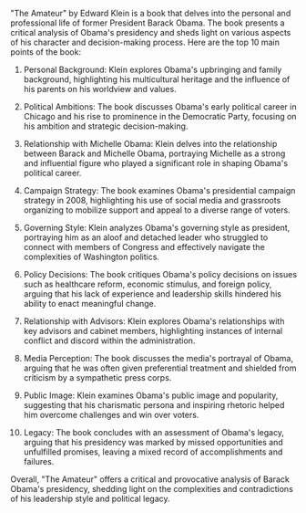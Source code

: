 "The Amateur" by Edward Klein is a book that delves into the personal and professional life of former President Barack Obama. The book presents a critical analysis of Obama's presidency and sheds light on various aspects of his character and decision-making process. Here are the top 10 main points of the book:

1. Personal Background: Klein explores Obama's upbringing and family background, highlighting his multicultural heritage and the influence of his parents on his worldview and values.

2. Political Ambitions: The book discusses Obama's early political career in Chicago and his rise to prominence in the Democratic Party, focusing on his ambition and strategic decision-making.

3. Relationship with Michelle Obama: Klein delves into the relationship between Barack and Michelle Obama, portraying Michelle as a strong and influential figure who played a significant role in shaping Obama's political career.

4. Campaign Strategy: The book examines Obama's presidential campaign strategy in 2008, highlighting his use of social media and grassroots organizing to mobilize support and appeal to a diverse range of voters.

5. Governing Style: Klein analyzes Obama's governing style as president, portraying him as an aloof and detached leader who struggled to connect with members of Congress and effectively navigate the complexities of Washington politics.

6. Policy Decisions: The book critiques Obama's policy decisions on issues such as healthcare reform, economic stimulus, and foreign policy, arguing that his lack of experience and leadership skills hindered his ability to enact meaningful change.

7. Relationship with Advisors: Klein explores Obama's relationships with key advisors and cabinet members, highlighting instances of internal conflict and discord within the administration.

8. Media Perception: The book discusses the media's portrayal of Obama, arguing that he was often given preferential treatment and shielded from criticism by a sympathetic press corps.

9. Public Image: Klein examines Obama's public image and popularity, suggesting that his charismatic persona and inspiring rhetoric helped him overcome challenges and win over voters.

10. Legacy: The book concludes with an assessment of Obama's legacy, arguing that his presidency was marked by missed opportunities and unfulfilled promises, leaving a mixed record of accomplishments and failures.

Overall, "The Amateur" offers a critical and provocative analysis of Barack Obama's presidency, shedding light on the complexities and contradictions of his leadership style and political legacy.